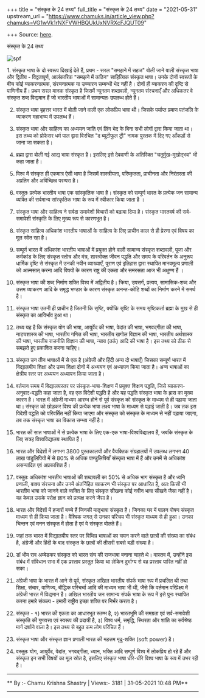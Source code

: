 +++
title = "संस्कृत के 24 तथ्य"
full_title = "संस्कृत के 24 तथ्य"
date = "2021-05-31"
upstream_url = "https://www.chamuks.in/article_view.php?chamuks=VG1wVk1rNXFVWHBQUkUxNVRXcFJQUT09"

+++
Source: [here](https://www.chamuks.in/article_view.php?chamuks=VG1wVk1rNXFVWHBQUkUxNVRXcFJQUT09).

संस्कृत के 24 तथ्य 



![spf](article_img/CHAMU-1622481498Samskrit%20ke%2024%20Thethey.jpg)

1\. संस्कृत भाषा के दो स्वरूप दिखाई देते हैं, प्रथम - सरल "समझने में
सहज" बोली जाने वाली संस्कृत भाषा और द्वितीय - विद्वतापूर्ण, आलंकारिक
"समझने में कठिन" साहित्यिक संस्कृत भाषा। उनके दोनों स्वरूपों के बीच कोई
व्याकरणात्मक, संरचनात्मक या उच्चारण सम्बन्धी भेद नहीं है। दोनों ही
व्याकरण की दृष्टि से पाणिनीय हैं। प्रथम सरल मानक संस्कृत है जिसमें
न्यूनतम शब्दावली, न्यूनतम संरचनाएँ और अधिकतर वे संस्कृत शब्द विद्यमान
हैं जो भारतीय भाषाओं में सामान्यतः उपलब्ध होते हैं।  
  
2. संस्कृत भाषा बृहत्तर भारत में बोली जाने वाली एक लोकप्रिय भाषा थी।
जिसके पर्याप्त प्रमाण पतंजलि के व्याकरण महाभाष्य में उपलब्ध हैं।  
  
3. संस्कृत भाषा और साहित्य का अध्ययन जाति एवं लिंग भेद के बिना सभी लोगों
द्वारा किया जाता था। इस तथ्य को प्रोफेसर धर्म पाल द्वारा विरचित "द
ब्यूटीफुल ट्री" नामक पुस्तक में दिए गए आँकड़ों से जाना जा सकता है।  
  
4. ब्रह्मा द्वारा बोली गई आद्य भाषा संस्कृत है। इसलिए इसे देववाणी के
अतिरिक्त "चतुर्मुख-मुखोद्भव" भी कहा जाता है।  
  
5. विश्व में संस्कृत ही एकमात्र ऐसी भाषा है जिसमें शास्त्रीयता,
परिष्कृतता, प्राचीनता और निरंतरता की अप्रतिम और अविच्छिन्न परम्परा है।  
  
6. वस्तुतः प्रत्येक भारतीय भाषा एक सांस्कृतिक भाषा है। संस्कृत को
सम्पूर्ण भारत के प्रत्येक जन सामान्य व्यक्ति की सर्वमान्य सांस्कृतिक
भाषा के रूप में स्वीकार किया जाता है ।  
  
7. संस्कृत भाषा और साहित्य ने सर्वदा समावेशी विचारों को बढ़ावा दिया है।
संस्कृत भारतवर्ष की सर्व-समावेशी संस्कृति के लिए मुख्य रूप से कारणभूत
है।  
  
8. संस्कृत साहित्य अधिकांश भारतीय भाषाओं के साहित्य के लिए प्राचीन काल
से ही प्रेरणा एवं विषय का मूल स्रोत रहा है।  
  
9. सम्पूर्ण भारत में अधिकांश भारतीय भाषाओं में प्रयुक्त होने वाली
सामान्य संस्कृत शब्दावली, पूजा और कर्मकांड के लिए संस्कृत स्तोत्र और
मंत्र, शास्त्रोक्त जीवन पद्धति और समय के परिवर्तन के अनुरूप धार्मिक
दृष्टि से संस्कृत में उनकी नवीन व्याख्याएँ, पुराण एवं इतिहास द्वारा
स्थापित मानवमूल्य प्रणाली को आत्मसात् करना आदि विषयों के कारण राष्ट्र की
एकता और समरसता आज भी अक्षुण्ण हैं ।  
  
10. संस्कृत भाषा की शब्द निर्माण शक्ति विश्व में अद्वितीय है। क्रिया,
उपसर्ग, प्रत्यय, सामासिक-शब्द और उत्तम व्याकरण आदि के समृद्ध भण्डार के
कारण संस्कृत अनन्त-कोटि शब्दों का निर्माण करने में समर्थ है।  
  
11. संस्कृत भाषा उतनी ही प्राचीन है जितनी कि सृष्टि, क्योंकि सृष्टि के
समय सृष्टिकर्ता ब्रह्मा के मुख से ही संस्कृत का आविर्भाव हुआ था।  
  
12. तथ्य यह है कि संस्कृत योग की भाषा, आयुर्वेद की भाषा, वेदांत की भाषा,
भगवद्गीता की भाषा, नाट्यशास्त्र की भाषा, भारतीय गणित की भाषा, भारतीय
खगोल विज्ञान की भाषा, भारतीय अर्थशास्त्र की भाषा, भारतीय राजनीति विज्ञान
की भाषा, न्याय (तर्क) आदि की भाषा है। इस तथ्य को ठीक से समझते हुए
प्रकाशित करना चाहिए।  
  
13. संस्कृत उन तीन भाषाओं में से एक है (अंग्रेजी और हिंदी अन्य दो
भाषाएँ) जिसका सम्पूर्ण भारत में विद्यालयीय शिक्षा और उच्च शिक्षा दोनों
में अध्ययन एवं अध्यापन किया जाता है। अन्य भाषाओं का क्षेत्रीय स्तर पर
अध्ययन अध्यापन किया जाता है।  
  
14. वर्तमान समय में विद्यालयस्तर पर संस्कृत-भाषा-शिक्षण में प्रयुक्त
शिक्षण पद्धति, जिसे व्याकरण-अनुवाद-पद्धति कहा जाता है, वह एक विदेशी
पद्धति है और यह पद्धति संस्कृत भाषा के ह्रास का मुख्य कारण है। भारत में
अंग्रेजी माध्यम आरम्भ होने से पूर्व संस्कृत को संस्कृत के माध्यम से ही
पढ़ाया जाता था। संस्कृत को छोड़कर विश्व की प्रत्येक भाषा लक्ष्य भाषा के
माध्यम से पढ़ाई जाती है। जब तक इस विदेशी पद्धति को परिवर्तित नहीं किया
जाएगा और संस्कृत को संस्कृत के माध्यम से नहीं पढ़ाया जाएगा, तब तक
संस्कृत भाषा का विकास सम्भव नहीं है।  
  
15. भारत की सात भाषाओं में से प्रत्येक भाषा के लिए एक-एक
भाषा-विश्वविद्यालय हैं, जबकि संस्कृत के लिए सत्रह विश्वविद्यालय स्थापित
हैं।  
  
16. भारत और विदेशों में लगभग 3800 पुस्तकालयों और वैयक्तिक संग्रहालयों
में उपलब्ध लगभग 40 लाख पांडुलिपियों में से 80% से अधिक पाण्डुलिपियाँ
संस्कृत भाषा में हैं और उनमें से अधिकांश असम्पादित एवं अप्रकाशित हैं।  
  
17. वस्तुतः अधिकांश भारतीय भाषाओं की शब्दावली का 50% से अधिक भाग संस्कृत
है और ध्वनि प्रणाली, वाक्य संरचना और उनमें अंतर्निहित व्याकरण भी संस्कृत
पर आधारित है, अतः किसी भी भारतीय भाषा को जानने वाले व्यक्ति के लिए
संस्कृत सीखना कोई नवीन भाषा सीखने जैसा नहीं है। यह केवल उसके परोक्ष
ज्ञान को प्रत्यक्ष करने जैसा है।  
  
18. भारत और विदेशों में हजारों बच्चे हैं जिनकी मातृभाषा संस्कृत है।
जिनका घर में पालन पोषण संस्कृत माध्यम से ही किया जाता है। वैश्विक जगत्
से उनका परिचय भी संस्कृत माध्यम से ही हुआ। उनका चिन्तन एवं मनन संस्कृत
में होता है एवं वे संस्कृत बोलते हैं।  
  
19. जहां तक भारत में विद्यालयीय स्तर पर विभिन्न भाषाओं का चयन करने वाले
छात्रों की संख्या का संबंध है, अंग्रेजी और हिंदी के बाद संस्कृत के
छात्रों की तीसरी सबसे बड़ी संख्या है।  
  
20. डॉ भीम राव अम्बेडकर संस्कृत को भारत संघ की राजभाषा बनाना चाहते थे।
वास्तव में, उन्होंने इस संबंध में संविधान सभा में एक प्रस्ताव प्रस्तुत
किया था लेकिन दुर्भाग्य से वह प्रस्ताव पारित नहीं हो सका।  
  
21. अंग्रेजी भाषा के भारत में आने से पूर्व, संस्कृत अखिल भारतीय संपर्क
भाषा रूप में प्रचलित थी तथा शिक्षा, संचार, वाणिज्य, बौद्धिक परिचर्चा आदि
की माध्यम भाषा भी थी, जैसे कि वर्तमान परिप्रेक्ष्य में अंग्रेजी भारत में
विद्यमान है। अखिल भारतीय जन सामान्य संपर्क भाषा के रूप में इसे पुनः
स्थापित करना हमारे संकल्प - हमारी राष्ट्रीय इच्छा शक्ति पर निर्भर करता
है।  
  
22. संस्कृत - १) भारत की एकता का आधारभूत स्तम्भ है, २) भारतभूमि की
समग्रता एवं सर्व-समावेशी संस्कृति की गुणवत्ता एवं स्वरूप की प्रदात्री
है, ३) विश्व धर्म, समृद्धि, स्थिरता और शांति का सर्वश्रेष्ठ मार्ग
दर्शाने वाला है। इस तथ्य से बहुत कम लोग परिचित हैं।  
  
23. संस्कृत भाषा और संस्कृत ज्ञान प्रणाली भारत की महत्तम मृदु-शक्ति
(soft power) है।  
  
24. वस्तुतः योग, आयुर्वेद, वेदांत, भगवद्गीता, ध्यान, भक्ति आदि सम्पूर्ण
विश्व में लोकप्रिय हो रहे हैं और संस्कृत इन सभी विषयों का मूल स्रोत है,
इसलिए संस्कृत भाषा धीरे-धीरे विश्व भाषा के रूप में उभर रही है।  

------------------------------------------------------------------------

** By :- Chamu Krishna Shastry \| Views:- 3181 \| 31-05-2021 10:48
PM**  

------------------------------------------------------------------------

